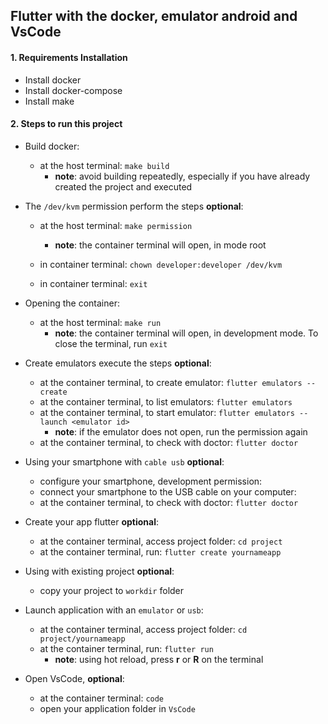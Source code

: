 ## Flutter with the docker, emulator android and VsCode

#### 1. Requirements Installation

* Install docker
* Install docker-compose
* Install make


#### 2.  Steps to run this project

     
* Build docker: 

    * at the host terminal: `make build`
        * **note**: avoid building repeatedly, especially if you have already created the project and executed
      

* The `/dev/kvm` permission perform the steps **optional**:
    
    * at the host terminal: `make permission`
        * **note**: the container terminal will open, in mode root
        
    * in container terminal: `chown developer:developer /dev/kvm`
    * in container terminal: `exit`
      
                                      
* Opening the container: 

    * at the host terminal: `make run`
        * **note**: the container terminal will open, in development mode. To close the terminal, run `exit`
      
          
* Create emulators execute the steps **optional**:
  
     * at the container terminal, to create emulator: `flutter emulators --create`
     * at the container terminal, to list emulators: `flutter emulators`
     * at the container terminal, to start emulator: `flutter emulators --launch <emulator id>`
        * **note**: if the emulator does not open, run the permission again
     * at the container terminal, to check with doctor: `flutter doctor`


* Using your smartphone with `cable usb` **optional**:
  
     * configure your smartphone, development permission:
     * connect your smartphone to the USB cable on your computer:
     * at the container terminal, to check with doctor: `flutter doctor`


* Create your app flutter **optional**:

    * at the container terminal, access project folder: `cd project`
    * at the container terminal, run: `flutter create yournameapp`


* Using with existing project **optional**:

    * copy your project to `workdir` folder 

 
* Launch application with an `emulator` or `usb`:
 
    * at the container terminal, access project folder: `cd project/yournameapp`
     * at the container terminal, run: `flutter run`
        * **note**: using hot reload, press **r** or **R** on the terminal
        
        
* Open VsCode, **optional**:
 
     * at the container terminal: `code`
     * open your application folder in `VsCode`